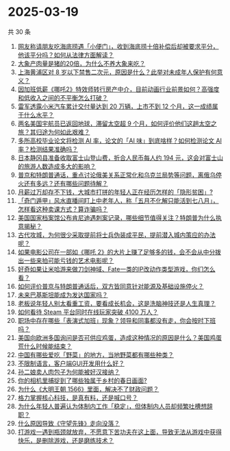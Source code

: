 # 2025-03-19

共 30 条

<!-- BEGIN ZHIHUQUESTIONS -->
<!-- 最后更新时间 Wed Mar 19 2025 13:08:28 GMT+0800 (China Standard Time) -->
1. [网友称请朋友吃海底捞遇「小便门」，收到海底捞十倍补偿后却被要求平分，他该平分吗？如何从法律方面解读？](https://www.zhihu.com/question/15287718851)
1. [大象产肉量是猪的20倍，为什么不养大象来吃？](https://www.zhihu.com/question/15175830276)
1. [上海黄浦区对 8 岁以下禁售二次元，原因是什么？此举对未成年人保护有何意义？](https://www.zhihu.com/question/15268492296)
1. [因加班低薪《哪吒2》特效师转行房产中介，目前动画行业前景如何？高强度和低收入之间的不平衡怎么打破？](https://www.zhihu.com/question/15248229632)
1. [雷军透露小米汽车累计交付量达到 20 万辆，上市不到 12 个月，这一成绩属于什么水平？](https://www.zhihu.com/question/15271442898)
1. [两名美国宇航员已返回地球，滞留太空超 9 个月，如何评价他们这趟太空之旅？其归途为何如此艰难？](https://www.zhihu.com/question/15272029770)
1. [多所高校毕业论文将检测 AI 率，论文的「AI 味」到底啥样？如何检测论文 AI 率？检测结果准确吗？](https://www.zhihu.com/question/15169887147)
1. [日本静冈县准备收取富士山登山费，折合人民币每人约 194 元，这会对富士山的旅游人数造成多大的影响？](https://www.zhihu.com/question/15267959259)
1. [普京和特朗普通话，重点讨论俄美关系正常化和乌克兰局势等问题，离俄乌停火还有多远？还有哪些问题待解？](https://www.zhihu.com/question/15311497959)
1. [月薪过万却存不下钱，大城市打拼的年轻人正在经历怎样的「隐形贫困」?](https://www.zhihu.com/question/15240060453)
1. [「奇门遁甲」风水直播间盯上中老年人，称「五月不化解只能活到七八月」，怎样看这种卖课方式？算诈骗吗？](https://www.zhihu.com/question/15001260721)
1. [美国国家档案馆公布肯尼迪遇刺案记录，哪些细节值得关注？特朗普为什么执意揭秘？](https://www.zhihu.com/question/15242794115)
1. [古代攻城，为何很少采取提前将士兵伪装成平民，提前潜入城内策应的办法呢？](https://www.zhihu.com/question/15078690483)
1. [如果电影公司在一部如《哪吒 2》的大片上赚了足够多的钱，会不会从中分拨出一些来拍可能亏钱的艺术电影呢？](https://www.zhihu.com/question/15259532167)
1. [好奇如果让米哈游来做刀剑神域、Fate一类的IP改动作类型游戏，你们怎么看？](https://www.zhihu.com/question/15197876474)
1. [如何评价普京与特朗普通话后，双方皆同意针对能源及基础设施停火？](https://www.zhihu.com/question/15310634550)
1. [未来巴基斯坦能成为发达国家吗？](https://www.zhihu.com/question/8488676633)
1. [老板说年轻人别太看重工资，要看成长机会，这是洗脑神技还是人生真理？](https://www.zhihu.com/question/15000572929)
1. [如何看待 Steam 平台同时在线玩家突破 4100 万人？](https://www.zhihu.com/question/15249203563)
1. [职场中存在哪些「表演式加班」现象？领导和同事都没有走，你会按时下班吗？](https://www.zhihu.com/question/15281568647)
1. [美国向欧洲多国询问是否可供应鸡蛋，造成这种情况的原因是什么？美国鸡蛋荒什么时候能结束？](https://www.zhihu.com/question/15155328621)
1. [中国有哪些爱吃「野菜」的地方，当地野菜都有哪些种类？](https://www.zhihu.com/question/14603255447)
1. [不限制语言，客户端GUI开发用什么好？](https://www.zhihu.com/question/7262377916)
1. [孙二娘卖人肉包子为何能被好汉接纳？](https://www.zhihu.com/question/14673954309)
1. [你的相机里捕捉到了哪些独属于乡村的春日画面?](https://www.zhihu.com/question/14563486635)
1. [为什么《大明王朝 1566》里面，解决不了财政问题？](https://www.zhihu.com/question/14258266915)
1. [格力掌握核心科技，是真有料，还是喊口号？](https://www.zhihu.com/question/14684360430)
1. [为什么年轻人普遍认为体制内工作「稳定」，但体制内人员却频繁吐槽想辞职？](https://www.zhihu.com/question/14969763221)
1. [什么原因导致《守望先锋》走向没落？](https://www.zhihu.com/question/653567513)
1. [打游戏一遇到瓶颈就放弃，不愿意下苦功夫在这上面，导致无法从游戏中获得快乐，是删除游戏，还是磨练技术？](https://www.zhihu.com/question/15018068064)
<!-- END ZHIHUQUESTIONS -->
